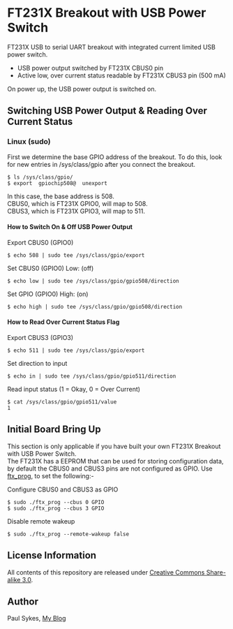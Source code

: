 # FT231X Breakout with USB Power Switch
FT231X USB to serial UART breakout with integrated current limited USB power switch.

- USB power output switched by FT231X CBUS0 pin
- Active low, over current status readable by FT231X CBUS3 pin (500 mA)

On power up, the USB power output is switched on.

Switching USB Power Output & Reading Over Current Status 
--------------------------------------------------------
### Linux (sudo)
First we determine the base GPIO address of the breakout. To do this, look for new entries in /sys/class/gpio after you connect the breakout.
```
$ ls /sys/class/gpio/    
$ export  gpiochip508@  unexport
```
In this case, the base address is 508.  
CBUS0, which is FT231X GPIO0, will map to 508.  
CBUS3, which is FT231X GPIO3, will map to 511.

#### How to Switch On & Off USB Power Output
Export CBUS0 (GPIO0)
```
$ echo 508 | sudo tee /sys/class/gpio/export
```
Set CBUS0 (GPIO0) Low: (off)
```
$ echo low | sudo tee /sys/class/gpio/gpio508/direction
```
Set GPIO (GPIO0) High: (on)
```
$ echo high | sudo tee /sys/class/gpio/gpio508/direction
```

#### How to Read Over Current Status Flag
Export CBUS3 (GPIO3)
```
$ echo 511 | sudo tee /sys/class/gpio/export
```
Set direction to input
```
$ echo in | sudo tee /sys/class/gpio/gpio511/direction
```
Read input status (1 = Okay, 0 = Over Current)
```
$ cat /sys/class/gpio/gpio511/value
1
```

Initial Board Bring Up
----------------------
This section is only applicable if you have built your own FT231X Breakout with USB Power Switch.  
The FT231X has a EEPROM that can be used for storing configuration data, by default the CBUS0 and CBUS3 pins are not configured as GPIO.
Use [ftx_prog](https://github.com/richardeoin/ftx-prog), to set the following:-

Configure CBUS0 and CBUS3 as GPIO
```
$ sudo ./ftx_prog --cbus 0 GPIO
$ sudo ./ftx_prog --cbus 3 GPIO
```
Disable remote wakeup
```
$ sudo ./ftx_prog --remote-wakeup false
```

License Information
-------------------

All contents of this repository are released under [Creative Commons Share-alike 3.0](http://creativecommons.org/licenses/by-sa/3.0/).

Author
------

Paul Sykes, [My Blog](https://www.paulsykes.me)
